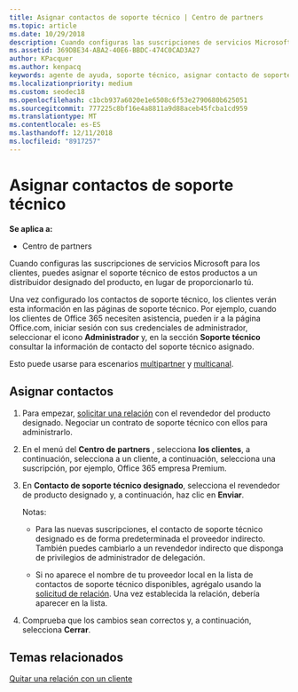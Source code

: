 ```yaml
---
title: Asignar contactos de soporte técnico | Centro de partners
ms.topic: article
ms.date: 10/29/2018
description: Cuando configuras las suscripciones de servicios Microsoft para los clientes, puedes asignar el soporte técnico de estos productos a un distribuidor designado del producto, en lugar de proporcionarlo tú.
ms.assetid: 369DBE34-ABA2-40E6-BBDC-474C0CAD3A27
author: KPacquer
ms.author: kenpacq
keywords: agente de ayuda, soporte técnico, asignar contacto de soporte técnico, contacto de soporte técnico designado
ms.localizationpriority: medium
ms.custom: seodec18
ms.openlocfilehash: c1bcb937a6020e1e6508c6f53e2790680b625051
ms.sourcegitcommit: 777225c8bf16e4a8811a9d88aceb45fcba1cd959
ms.translationtype: MT
ms.contentlocale: es-ES
ms.lasthandoff: 12/11/2018
ms.locfileid: "8917257"
---
```

# <a name="assign-support-contacts"></a>Asignar contactos de soporte técnico

**Se aplica a:**

-  Centro de partners

Cuando configuras las suscripciones de servicios Microsoft para los clientes, puedes asignar el soporte técnico de estos productos a un distribuidor designado del producto, en lugar de proporcionarlo tú.

Una vez configurado los contactos de soporte técnico, los clientes verán esta información en las páginas de soporte técnico. Por ejemplo, cuando los clientes de Office 365 necesiten asistencia, pueden ir a la página Office.com, iniciar sesión con sus credenciales de administrador, seleccionar el icono **Administrador** y, en la sección **Soporte técnico** consultar la información de contacto del soporte técnico asignado.

Esto puede usarse para escenarios [multipartner](multipartner.md) y [multicanal](multichannel.md). 

<a href="" id="assigncontacts"></a>
## <a name="assign-contacts"></a>Asignar contactos

1.  Para empezar, [solicitar una relación](request-a-relationship-with-a-customer.md) con el revendedor del producto designado. Negociar un contrato de soporte técnico con ellos para administrarlo.

2.  En el menú del **Centro de partners** , selecciona **los clientes**, a continuación, selecciona a un cliente, a continuación, selecciona una suscripción, por ejemplo, Office 365 empresa Premium.

3.  En **Contacto de soporte técnico designado**, selecciona el revendedor de producto designado y, a continuación, haz clic en **Enviar**. 

    Notas: 
    
    *  Para las nuevas suscripciones, el contacto de soporte técnico designado es de forma predeterminada el proveedor indirecto. También puedes cambiarlo a un revendedor indirecto que disponga de privilegios de administrador de delegación.
    
    *  Si no aparece el nombre de tu proveedor local en la lista de contactos de soporte técnico disponibles, agrégalo usando la [solicitud de relación](request-a-relationship-with-a-customer.md). Una vez establecida la relación, debería aparecer en la lista.  

4.  Comprueba que los cambios sean correctos y, a continuación, selecciona **Cerrar**.

## <a name="related-topics"></a>Temas relacionados

[Quitar una relación con un cliente](remove-a-relationship.md)